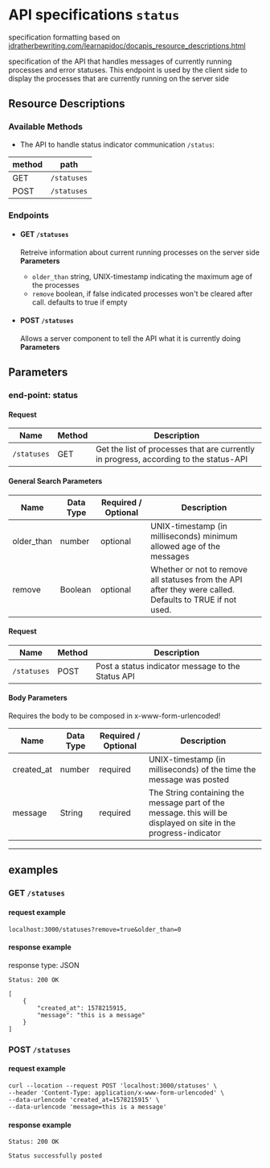 # API specifications `status`

specification formatting based on [idratherbewriting.com/learnapidoc/docapis_resource_descriptions.html](https://idratherbewriting.com/learnapidoc/docapis_resource_descriptions.html)

specification of the API that handles messages of currently running processes and error statuses.
This endpoint is used by the client side to display the processes that are currently running on the server side

## Resource Descriptions
 ### Available Methods

 * The API to handle status indicator communication `/status`:

|**method**|**path**|
 |------|-----|
 |  GET | `/statuses` |
 |  POST| `/statuses` |


 ### Endpoints

* #### GET `/statuses`
  Retreive information about current running processes on the server side  
  **Parameters**
  * `older_than` string, UNIX-timestamp indicating the maximum age of the processes
  * `remove` boolean, if false indicated processes won't be cleared after call. defaults to true if empty

* #### POST `/statuses`
  Allows a server component to tell the API what it is currently doing
  **Parameters**


## Parameters
### __end-point: status__
#### Request
| **Name** | **Method** | **Description**|
|----------|------------|----------------|
|`/statuses`| GET |Get the list of processes that are currently in progress, according to the status-API|

#### General Search Parameters

| **Name** | **Data Type** |**Required / Optional**| **Description**|
|----------|---------------|-----------------------|----------------|
|older_than|number|optional|UNIX-timestamp (in milliseconds) minimum allowed age of the messages|
|remove|Boolean|optional|Whether or not to remove all statuses from the API after they were called. Defaults to TRUE if not used. |

#### Request
| **Name** | **Method** | **Description**|
|----------|------------|----------------|
|`/statuses`| POST |Post a status indicator message to the Status API|  

#### Body Parameters  
Requires the body to be composed in x-www-form-urlencoded!

| **Name** | **Data Type** |**Required / Optional**| **Description**|
|----------|---------------|-----------------------|----------------|
|created_at|number|required|UNIX-timestamp (in milliseconds) of the time the message was posted|
|message|String|required|The String containing the message part of the message. this will be displayed on site in the progress-indicator|  

<hr>

## examples

### GET `/statuses`
#### request example
`
localhost:3000/statuses?remove=true&older_than=0
`

#### response example
response type: JSON
```JS
Status: 200 OK

[
    {
        "created_at": 1578215915,
        "message": "this is a message"
    }
]
```

### POST `/statuses`
#### request example
```
curl --location --request POST 'localhost:3000/statuses' \
--header 'Content-Type: application/x-www-form-urlencoded' \
--data-urlencode 'created_at=1578215915' \
--data-urlencode 'message=this is a message'
```

#### response example
```
Status: 200 OK

Status successfully posted
```
